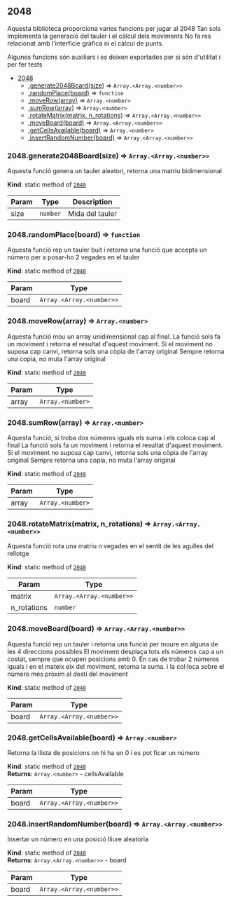 <a name="module_2048"></a>

## 2048
Aquesta biblioteca proporciona varies funcions per jugar al 2048
Tan sols implementa la generació del tauler i el càlcul dels moviments
No fa res relacionat amb l'interfície gràfica ni el càlcul de punts.

Algunes funcions són auxiliars i es deixen exportades per si són d'utilitat i per fer tests


* [2048](#module_2048)
    * [.generate2048Board(size)](#module_2048.generate2048Board) ⇒ <code>Array.&lt;Array.&lt;number&gt;&gt;</code>
    * [.randomPlace(board)](#module_2048.randomPlace) ⇒ <code>function</code>
    * [.moveRow(array)](#module_2048.moveRow) ⇒ <code>Array.&lt;number&gt;</code>
    * [.sumRow(array)](#module_2048.sumRow) ⇒ <code>Array.&lt;number&gt;</code>
    * [.rotateMatrix(matrix, n_rotations)](#module_2048.rotateMatrix) ⇒ <code>Array.&lt;Array.&lt;number&gt;&gt;</code>
    * [.moveBoard(board)](#module_2048.moveBoard) ⇒ <code>Array.&lt;Array.&lt;number&gt;&gt;</code>
    * [.getCellsAvailable(board)](#module_2048.getCellsAvailable) ⇒ <code>Array.&lt;number&gt;</code>
    * [.insertRandomNumber(board)](#module_2048.insertRandomNumber) ⇒ <code>Array.&lt;Array.&lt;number&gt;&gt;</code>

<a name="module_2048.generate2048Board"></a>

### 2048.generate2048Board(size) ⇒ <code>Array.&lt;Array.&lt;number&gt;&gt;</code>
Aquesta funció genera un tauler aleatori, retorna una matriu bidimensional

**Kind**: static method of [<code>2048</code>](#module_2048)  

| Param | Type | Description |
| --- | --- | --- |
| size | <code>number</code> | Mida del tauler |

<a name="module_2048.randomPlace"></a>

### 2048.randomPlace(board) ⇒ <code>function</code>
Aquesta funció rep un tauler buit i retorna una funció que accepta un número per a posar-ho 2 vegades en el tauler

**Kind**: static method of [<code>2048</code>](#module_2048)  

| Param | Type |
| --- | --- |
| board | <code>Array.&lt;Array.&lt;number&gt;&gt;</code> | 

<a name="module_2048.moveRow"></a>

### 2048.moveRow(array) ⇒ <code>Array.&lt;number&gt;</code>
Aquesta funció mou un array unidimensional cap al final. La funció sols fa un moviment i retorna el resultat d'aquest moviment. Si el moviment no suposa cap canvi, retorna sols una còpia de l'array original Sempre retorna una copia, no muta l'array original

**Kind**: static method of [<code>2048</code>](#module_2048)  

| Param | Type |
| --- | --- |
| array | <code>Array.&lt;number&gt;</code> | 

<a name="module_2048.sumRow"></a>

### 2048.sumRow(array) ⇒ <code>Array.&lt;number&gt;</code>
Aquesta funció, si troba dos números iguals els suma i els coloca cap al final La funció sols fa un moviment i retorna el resultat d'aquest moviment. Si el moviment no suposa cap canvi, retorna sols una còpia de l'array original Sempre retorna una copia, no muta l'array original

**Kind**: static method of [<code>2048</code>](#module_2048)  

| Param | Type |
| --- | --- |
| array | <code>Array.&lt;number&gt;</code> | 

<a name="module_2048.rotateMatrix"></a>

### 2048.rotateMatrix(matrix, n_rotations) ⇒ <code>Array.&lt;Array.&lt;number&gt;&gt;</code>
Aquesta funció rota una matriu n vegades en el sentit de les agulles del rellotge

**Kind**: static method of [<code>2048</code>](#module_2048)  

| Param | Type |
| --- | --- |
| matrix | <code>Array.&lt;Array.&lt;number&gt;&gt;</code> | 
| n_rotations | <code>number</code> | 

<a name="module_2048.moveBoard"></a>

### 2048.moveBoard(board) ⇒ <code>Array.&lt;Array.&lt;number&gt;&gt;</code>
Aquesta funció rep un tauler i retorna una funció per moure en alguna de les 4 direccions possibles El moviment desplaça tots els números cap a un costat, sempre que ocupen posicions amb 0. En cas de trobar 2 números iguals i en el mateix eix del moviment, retorna la suma. i la col·loca sobre el número més pròxim al destí del moviment

**Kind**: static method of [<code>2048</code>](#module_2048)  

| Param | Type |
| --- | --- |
| board | <code>Array.&lt;Array.&lt;number&gt;&gt;</code> | 

<a name="module_2048.getCellsAvailable"></a>

### 2048.getCellsAvailable(board) ⇒ <code>Array.&lt;number&gt;</code>
Retorna la llista de posicions on hi ha un 0 i es pot ficar un número

**Kind**: static method of [<code>2048</code>](#module_2048)  
**Returns**: <code>Array.&lt;number&gt;</code> - cellsAvailable  

| Param | Type |
| --- | --- |
| board | <code>Array.&lt;Array.&lt;number&gt;&gt;</code> | 

<a name="module_2048.insertRandomNumber"></a>

### 2048.insertRandomNumber(board) ⇒ <code>Array.&lt;Array.&lt;number&gt;&gt;</code>
Insertar un número en una posició lliure aleatoria

**Kind**: static method of [<code>2048</code>](#module_2048)  
**Returns**: <code>Array.&lt;Array.&lt;number&gt;&gt;</code> - board  

| Param | Type |
| --- | --- |
| board | <code>Array.&lt;Array.&lt;number&gt;&gt;</code> | 


